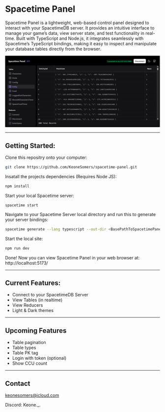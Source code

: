 # Spacetime Panel

Spacetime Panel is a lightweight, web-based control panel designed to interact with your SpacetimeDB server. It provides
an intuitive interface to manage your game’s data, view server state, and test functionality in real-time. Built with
TypeScript and Node.js, it integrates seamlessly with Spacetime’s TypeScript bindings, making it easy to inspect and
manipulate your database tables directly from the browser.

![Screenshot Image](https://github.com/KeoneSomers/spacetime-panel/blob/main/public/screenshot.png?raw=true)

---

## Getting Started:

Clone this repositry onto your computer:

```bash
git clone https://github.com/KeoneSomers/spacetime-panel.git
```

Insatall the projects dependencies (Requires Node JS):

```bash
npm install
```

Start your local Spacetime server:

```Spacetime CLI
spacetime start
```

Navigate to your Spacetime Server local directory and run this to generate your server bindings:

```bash
spacetime generate --lang typescript --out-dir <BasePathToSpacetimePanel>/spacetime-panel/src/spacetime_module_bindings
```

Start the local site:

```bash
npm run dev
```

Done! Now you can view Spacetime Panel in your web browser at: http://localhost:5173/

---

## Current Features:

- Connect to your SpacetimeDB Server
- View Tables (in realtime)
- View Reducers
- Light & Dark themes

 ---

## Upcoming Features

- Table pagination
- Table types
- Table PK tag
- Login with token (optional)
- Show CCU count

---

## Contact

<keonesomers@icloud.com>

Discord: Keone._.